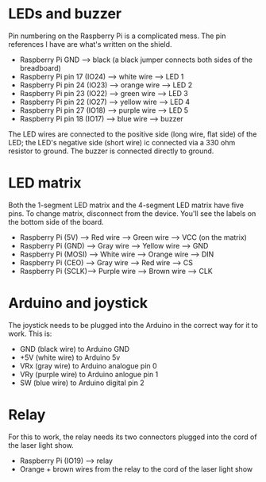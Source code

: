 # LEDs and buzzer

Pin numbering on the Raspberry Pi is a complicated mess. The pin references I have are what's written on the shield.

 * Raspberry Pi GND —> black (a black jumper connects both sides of the breadboard)
 * Raspberry Pi pin 17 (IO24) —> white wire —> LED 1
 * Raspberry Pi pin 24 (IO23) —> orange wire —> LED 2
 * Raspberry Pi pin 23 (IO22) —> green wire —> LED 3
 * Raspberry Pi pin 22 (IO27) —> yellow wire —> LED 4
 * Raspberry Pi pin 27 (IO18) —> purple wire —> LED 5
 * Raspberry Pi pin 18 (IO17) —> blue wire —> buzzer

The LED wires are connected to the positive side (long wire, flat side) of the LED; the LED's negative side (short wire) ic connected via a 330 ohm resistor to ground. The buzzer is connected directly to ground.

# LED matrix

Both the 1-segment LED matrix and the 4-segment LED matrix have five pins. To change matrix, disconnect from the device. You'll see the labels on the bottom side of the board.

 * Raspberry Pi (5V) —> Red wire —> Green wire —> VCC (on the matrix)
 * Raspberry Pi (GND) —> Gray wire —> Yellow wire —> GND
 * Raspberry Pi (MOSI) —> White wire —> Orange wire —> DIN
 * Raspberry Pi (CEO) —> Gray wire —> Red wire —> CS
 * Raspberry Pi (SCLK)—> Purple wire —> Brown wire —> CLK

# Arduino and joystick

The joystick needs to be plugged into the Arduino in the correct way for it to work. This is:

 * GND (black wire) to Arduino GND
 * +5V (white wire) to Arduino 5v
 * VRx (gray wire) to Arduino analogue pin 0
 * VRy (purple wire) to Arduino anlogue pin 1
 * SW (blue wire) to Arduino digital pin 2

# Relay

For this to work, the relay needs its two connectors plugged into the cord of the laser light show. 

 * Raspberry Pi (IO19) —> relay
 * Orange + brown wires from the relay to the cord of the laser light show
